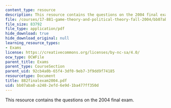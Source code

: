 ```yaml
---
content_type: resource
description: This resource contains the questions on the 2004 final exam.
file: /courses/17-881-game-theory-and-political-theory-fall-2004/bb07aba8a2482efd6e9d1ba477ff350d_882finalexam2004.pdf
file_size: 83792
file_type: application/pdf
hide_download: true
hide_download_original: null
learning_resource_types:
- Exams
license: https://creativecommons.org/licenses/by-nc-sa/4.0/
ocw_type: OCWFile
parent_title: Exams
parent_type: CourseSection
parent_uid: 92cb4a0b-65f4-3df0-9eb7-3f9dd9f74185
resourcetype: Document
title: 882finalexam2004.pdf
uid: bb07aba8-a248-2efd-6e9d-1ba477ff350d
---
```

This resource contains the questions on the 2004 final exam.